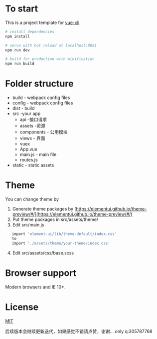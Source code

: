 

# To start

This is a project template for [vue-cli](https://github.com/vuejs/vue-cli)

``` bash
# install dependencies
npm install

# serve with hot reload at localhost:8081
npm run dev

# build for production with minification
npm run build

```

# Folder structure
* build - webpack config files
* config - webpack config files
* dist - build
* src -your app
    * api -接口请求
    * assets  -资源
    * components - 公用模块
    * views - 界面
    * vuex 
    * App.vue
    * main.js - main file
    * routes.js
* static - static assets

# Theme
You can change theme by 
1. Generate theme packages by [https://elementui.github.io/theme-preview/#/](https://elementui.github.io/theme-preview/#/)
2. Put theme packages in src/assets/theme/
3. Edit src/main.js 
``` bash
   import 'element-ui/lib/theme-default/index.css'
   to
   import './assets/theme/your-theme/index.css'
```
4. Edit src/assets/css/base.scss



# Browser support

Modern browsers and IE 10+.

# License
[MIT](http://opensource.org/licenses/MIT)

后续版本会继续更新迭代，如果感觉不错请点赞，谢谢...
only q:305787768
